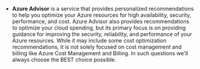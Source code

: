 - **Azure Advisor** is a service that provides personalized recommendations to help you optimize your Azure resources for high availability, security, performance, and cost. Azure Advisor also provides recommendations to optimize your cloud spending, but its primary focus is on providing guidance for improving the security, reliability, and performance of your Azure resources. While it may include some cost optimization recommendations, it is not solely focused on cost management and billing like Azure Cost Management and Billing. In such questions we'll always choose the BEST choice possible.